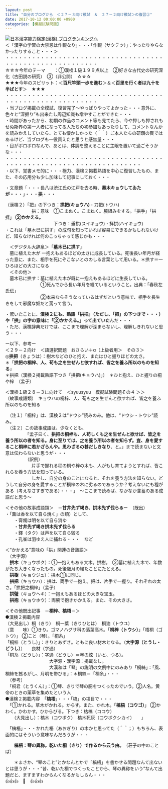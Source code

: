 ```yaml
---
layout: post
title: "自分のブログから　＜２７－３向け模試　＆　２７－２向け模試＞の復習②"
date: 2017-10-12 00:00:00 +0900
categories: [模擬試験問題]
---
```


[![](/syuusyuu9701/assets/images/自分のブログから-＜２７－３向け模試-＆-２７－２向け模試＞の復習②-br_c_3028_1.gif)](http://blog.with2.net/link.php?1659096:3028 "日本漢字能力検定(漢検) ブログランキングへ")[日本漢字能力検定(漢検) ブログランキングへ](http://blog.with2.net/link.php?1659096:3028)  
＜「漢字の学習の大禁忌は作輟なり」・・・「作輟（サクテツ）」：やったりやらなかったりすること・・・＞  
・・・・・・・・・・・・・・・・・・・・・・・・・・・・・・・・・・・・・・・・・・・・・・・・・・・・・・・・・  
☆☆☆今年のテーマ　　：①漢検１級１９９点以上　②好きな古代史の研究深化（古田説の研究）　③（非公開）　☆☆☆　　  
★★★今年のスピリット：＜**百尺竿頭一歩を進む**＞＆＜**百里を行く者は九十を半ばとす**＞　★★★  
・・・・・・・・・・・・・・・・・・・・・・・・・・・・・・・・・・・・・・・・・・・・・・・・・・・・・・・・・  
・当ブログ掲載の全模試、復習完了～やっぱりやってよかった・・・意外に、色々と“深掘り”も出来たし周辺知識も増やすことができた・・・  
・時間があったから、初期の作品のコメント等も見てたら、今や押しも押されもせぬ斯界の第一人者になってる人たちの初参加もあったりして、コメントなんかを読みかえしていたら、とても懐かしかった（＾＾）ご本人たちの研鑽の賚ではあるけど、当ブログも一役買えたと思うと感無量・・・  
・目がボロボロなんで、あとは、体調を整えることに主眼を置いて過ごそうかな・・・  
・・・・・・・・・・・・・・・・・・・・・・・・・・・・・・・・・・・・・・・・・・・・・・・・・・・・・・・・・・・・・・・・・・・  
・以下、覚書メモ的に・・・極力、漢検２掲載熟語を中心に復習したもの、また、その応用分も少し加味して記事にしておく・・・  
  
・文章題「・・・長八は渋江氏の江戸を去る時、**墓木キョウしてゐたが・**・・」・・・**拱**・・・  
  
（漢検２）「把」の下つき：**拱把(キョウハ)**・刀把(トウハ)  
　　　　　　拱：意味　①こまぬく。こまねく。腕組みをする。「拱手」「拱拝」 **②かかえる。**  
　　　　　　　　　　　下つき：垂拱(スイキョウ)・拝拱(ハイキョウ)  
・これは「墓木已に拱す」の成句を知っていれば容易にできるかもしれないけど、知らなければ何のこっちゃって感じかも・・・  
  
　＜デジタル大辞泉＞「**墓木已に拱す**」  
　墓に植えた木が 一抱えもあるほどの太さに成長している。死後長い年月が経った意に、また、相手を死にぞこないとののしる言葉として用いる。＊拱す＝一ひろほどの大さになる  
　＜その他＞  
　墓木已に拱す：墓に植えた木が既に一抱えもあるほどに生長している。  
　　　　　　　　①死んでから長い年月を経ているということ。出典：「春秋左氏伝」  
　　　　　　　　②本来ならそうなっているはずだという意味で、相手を長生きをして邪魔な奴だと罵って言う。  
  
・驚いたことに、**漢検２にも、熟語「拱把」（ただし、「把」の下つきで・・・）や「拱」の字の意味に「②かかえる。」って出ていた**んだ・・・  
・ただ、漢検辞典だけでは、ここまで理解が深まらないし、理解しきれないと思う・・・  
  
ー以下、参考ー　  
＜２９－２向け　＜語選択問題　おさらい＋α（上級者用＞　その３＞  
◎**拱把**（きょうは）：樹木などのひと抱え、またはひと握りほどの太さ。  
＊「**拱把の桐梓、人、苟も之を生ぜんと欲すれば、皆之を養ふ所以のものを知る**」  
＊拱把（漢検２掲載熟語下つき「拱把(キョウハ)」）　＊ひと抱え、ひと握りの桐や梓　（孟子）  
  
＜漢検１級２８－３に向けて　＜syuusyuu　模擬試験問題その４ ＞＞  
（故事成語類）　キョウハの桐梓、人、苟も之を生ぜんと欲すれば、皆之を養ふ所以のものを知る  
  
　（注１）「桐梓」は、漢検２は“ドウシ”読みのみ。他は、“ドウシ・トウシ”読み。  
　（注２）この故事成語は、少なくとも、  
　　　　　「孟子曰く、**拱把の桐梓も、人苟しくも之を生ぜんと欲せば、皆之を養う所以の者を知る。身に至りては、之を養う所以の者を知らず。豈、身を愛すること桐梓に若かざらんや。思わざるの甚だしきなり**、と。」まで読まないと文意は伝わらないと思うが・・・  
　　　　　（訳例）  
　　　　　　片手で握れる程の桐や梓の木も、人がもし育てようとすれば、皆これらを養う方法を知っている。  
　　　　　　しかし、自分の身のことになると、それを養う方法を知らない。どうして自分の身を愛することが桐梓の木に劣るのであろうか？考えないにも程がある（考えなさすぎである）・・・」　～ここまで読めば、なかなか含蓄のある成語だと思う～  
  
  
＜その他の故事成語類＞　－**甘井先ず竭き、拱木先ず伐らる**ー　（既出）  
・「薫は香を以て自ら焼く」の類）として、  
　　・膏燭は明を以て自ら消ゆ  
　　・**甘井先ず竭き拱木先ず伐らる**  
　　・鐸（タク）は声を以て自ら毀る  
　　・孔雀は羽ゆえ人に捕わる・・・　など  
  
＜“かかえる”意味の「拱」関連の音熟語＞  
　（大字源）  
　**拱木**（キョウボク）：①一抱えもある大木。拱樹。　②墓に植えた木で、年数がたち大きくなったもの。死後歳月の経たことにたとえる。  
　**拱樹**（キョウジュ）：拱木①に同じ。  
　**拱把**（キョウハ）：拱は、両手で一抱え。把は、片手で一握り。それぞれの太さ。「拱把之桐梓」（孟子）  
　**拱璧**（キョウヘキ）：一抱えもあるほどの大きな宝玉。  
　**拱抱**（キョウホウ）：両腕で抱きかかえる。また、その大きさ。  
  
＜その他既出記事　－**桐梓、槁梧**－＞  
●漢検２掲載内容  
（大見出し）桐（きり）　桐一葉（きりひとは）　桐油（トウユ）  
（意　　味）①きり。ゴマノハグサ科の落葉高木。「**桐梓（トウシ）**」「梧桐（ゴトウ）」 ②こと（琴）。「桐糸」  
「桐梓（とうし）」：きりとあずさ。ともに良い材木となる。（**大字源（とうし・どうし）**）　　良材（字通）  
「桐糸（どうし）」：字通（どうし）＝琴の絃（いと、つる）。  
　　　　　　　　　　大字源・漢字源：掲載なし。  
　　　　　　　　　　大漢和は「琴」の説明の文例中にのみあり「桐絲」：「風、桐絲を撼るがし、月明を帯びる」：＊桐絲＝「桐糸」・・・  
　（参考）  
　「桐君（とうくん）」：①琴、きりで琴の胴をつくったのでいう。②人名。黄帝のときの薬草を集めたという人  
●漢検２掲載内容　「**槁梧**」・・・「槁」の項目で・・・  
　「①かれる。草木がかれる。からす。また、かれ木。「**槁梧（コウゴ）**」 ②かわく。かわかす。ひからびる。下つき：枯槁（ココウ）  
　　（大見出し）：槁木（コウボク）　槁木死灰（コウボクシカイ）　　」  
  
　「槁梧」・・・かれた梧（あおぎり）の木かと思ってた（＾＾；）もちろん、表面的にはそういう意味なんだろうが・・・  
  
　　**槁梧：琴の異称。乾いた桐（きり）で作るから云う由。**　（荘子の中のことば）  
  
　　＊まさか、“琴のこと”とかなんとかで「槁梧」を書かせる問題なんて出ないとは思うが・・・“昔、乾いた桐でつくったことから、琴の異称をいう”なんて出題だと、ますますわからんくなるかもしらん・・・  
👍👍👍　🐔　👍👍👍